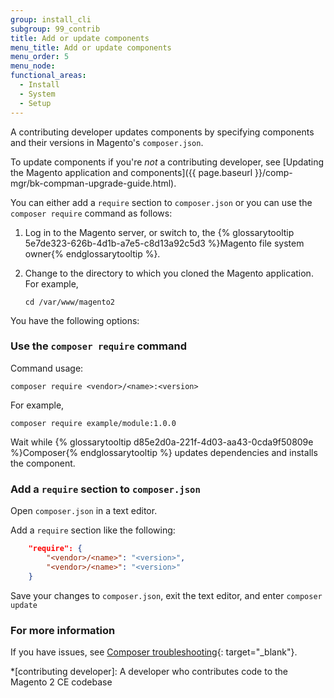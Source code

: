 ```yaml
---
group: install_cli
subgroup: 99_contrib
title: Add or update components
menu_title: Add or update components
menu_order: 5
menu_node:
functional_areas:
  - Install
  - System
  - Setup
---
```


A contributing developer updates components by specifying components and their versions in Magento's `composer.json`. 

To update components if you're *not* a contributing developer, see [Updating the Magento application and components]({{ page.baseurl }}/comp-mgr/bk-compman-upgrade-guide.html).

You can either add a `require` section to `composer.json` or you can use the `composer require` command as follows:

1.	Log in to the Magento server, or switch to, the {% glossarytooltip 5e7de323-626b-4d1b-a7e5-c8d13a92c5d3 %}Magento file system owner{% endglossarytooltip %}.
2.	Change to the directory to which you cloned the Magento application. For example,

		cd /var/www/magento2

You have the following options:

### Use the `composer require` command

Command usage:

	composer require <vendor>/<name>:<version>

For example,

	composer require example/module:1.0.0

Wait while {% glossarytooltip d85e2d0a-221f-4d03-aa43-0cda9f50809e %}Composer{% endglossarytooltip %} updates dependencies and installs the component.

### Add a `require` section to `composer.json`

Open `composer.json` in a text editor.

Add a `require` section like the following:

```JSON
	"require": {
		"<vendor>/<name>": "<version>",
		"<vendor>/<name>": "<version>"
	}
```

Save your changes to `composer.json`, exit the text editor, and enter `composer update`

### For more information

If you have issues, see [Composer troubleshooting](https://getcomposer.org/doc/articles/troubleshooting.md){: target="_blank"}.

<!-- ABBREVIATIONS -->

*[contributing developer]: A developer who contributes code to the Magento 2 CE codebase
